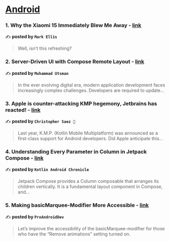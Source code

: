 
<h1><a href=https://medium.com/tag/android/recommended target="_blank" rel="noopener noreferrer">Android</a></h1>
<h3>1. Why the Xiaomi 15 Immediately Blew Me Away - <a href="https://medium.com/@markellisreviews/why-the-xiaomi-15-immediately-blew-me-away-63c5e023cc93" target="_blank" rel="noopener noreferrer">link</a></h3>

✍️ **posted by `Mark Ellis`**

<blockquote>Well, isn’t this refreshing?</blockquote>

<h3>2. Server-Driven UI with Compose Remote Layout - <a href="https://medium.com/@utsmannn/server-driven-ui-with-compose-remote-layout-bdc902d973f8" target="_blank" rel="noopener noreferrer">link</a></h3>

✍️ **posted by `Muhammad Utsman`**

<blockquote>In the ever evolving digital era, modern application development faces increasingly complex challenges. Developers are required to update…</blockquote>

<h3>3. Apple is counter-attacking KMP hegemony, Jetbrains has reacted! - <a href="https://medium.com/@SaezChristopher/apple-is-counter-attacking-kmp-hegemony-jetbrains-has-reacted-1c4a60c2ab3e" target="_blank" rel="noopener noreferrer">link</a></h3>

✍️ **posted by `Christopher Saez 📱`**

<blockquote>Last year, K.M.P. (Kotlin Mobile Multiplatform) was announced as a first-class support for Android developers. Did Apple anticipate this…</blockquote>

<h3>4. Understanding Every Parameter in Column in Jetpack Compose - <a href="https://medium.com/kotlin-android-chronicle/understanding-every-parameter-in-column-in-jetpack-compose-b2b36d32e3e0" target="_blank" rel="noopener noreferrer">link</a></h3>

✍️ **posted by `Kotlin Android Chronicle`**

<blockquote>Jetpack Compose provides a Column composable that arranges its children vertically. It is a fundamental layout component in Compose, and…</blockquote>

<h3>5. Making basicMarquee-Modifier More Accessible - <a href="https://medium.com/proandroiddev/making-basicmarquee-modifier-more-accessible-8b3737307dee" target="_blank" rel="noopener noreferrer">link</a></h3>

✍️ **posted by `ProAndroidDev`**

<blockquote>Let’s improve the accessibility of the basicMarquee-modifier for those who have the “Remove animations” setting turned on.</blockquote>

